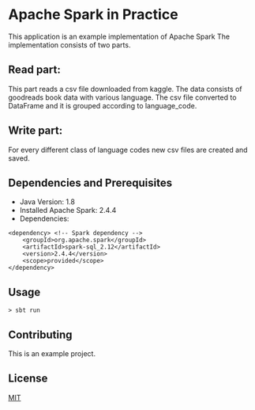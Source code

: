 # Apache Spark in Practice

This application is an example implementation of Apache Spark
The implementation consists of two parts. 
## Read part: 
This part reads a csv file downloaded from kaggle. The data consists of goodreads book data with various language.
The csv file converted to DataFrame and it is grouped according to language_code. 
## Write part: 
For every different class of language codes new csv files are created and saved.    
## Dependencies and Prerequisites

* Java Version: 1.8
* Installed Apache Spark: 2.4.4
* Dependencies:
``` 
<dependency> <!-- Spark dependency -->
    <groupId>org.apache.spark</groupId>
    <artifactId>spark-sql_2.12</artifactId>
    <version>2.4.4</version>
    <scope>provided</scope>
</dependency> 
```

## Usage

```> sbt run```

## Contributing
This is an example project. 

## License
[MIT](https://choosealicense.com/licenses/mit/)
